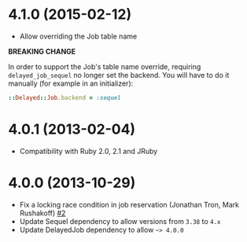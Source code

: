 4.1.0 (2015-02-12)
==================

* Allow overriding the Job table name

**BREAKING CHANGE**

In order to support the Job's table name override, requiring `delayed_job_sequel`
no longer set the backend. You will have to do it manually (for example in an
initializer):

```ruby
::Delayed::Job.backend = :sequel
```

4.0.1 (2013-02-04)
==================

* Compatibility with Ruby 2.0, 2.1 and JRuby

4.0.0 (2013-10-29)
==================

* Fix a locking race condition in job reservation (Jonathan Tron, Mark Rushakoff) [#2](https://github.com/TalentBox/delayed_job_sequel/pull/2)
* Update Sequel dependency to allow versions from `3.38` to `4.x`
* Update DelayedJob dependency to allow `~> 4.0.0`
